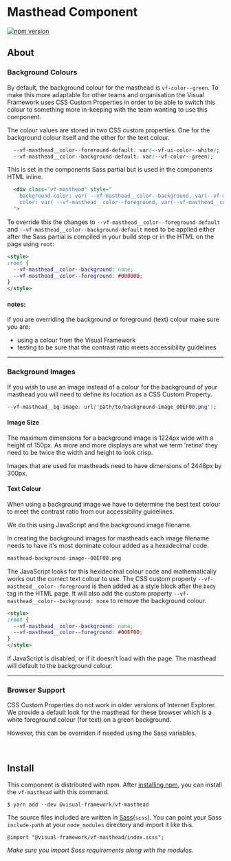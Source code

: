 # Masthead Component

[![npm version](https://badge.fury.io/js/%40visual-framework%2Fvf-masthead.svg)](https://badge.fury.io/js/%40visual-framework%2Fvf-masthead)

## About

### Background Colours

By default, the background colour for the masthead is `vf-color--green`. To make this more adaptable for other teams and organisation the Visual Framework uses CSS Custom Properties in order to be able to switch this colour to something more in-keeping with the team wanting to use this component.

The colour values are stored in two CSS custom properties. One for the background colour itself and the other for the text colour.

```css
  --vf-masthead__color--foreround-default: var(--vf-ui-color--white);
  --vf-masthead__color--background-default: var(--vf-color--green);
```

This is set in the components Sass partial but is used in the components HTML inline.

```html
  <div class="vf-masthead" style="
    background-color: var( --vf-masthead__color--background, var(--vf-masthead__color--background-default) );
    color: var( --vf-masthead__color--foreground, var(--vf-masthead__color--foreround-default) );
  ">
```

To override this the changes to `--vf-masthead__color--foreground-default` and `--vf-masthead__color--background-default` need to be applied either after the Sass partial is compiled in your build step or in the HTML on the page using `root`:

```html
<style>
:root {
  --vf-masthead__color--background: none;
  --vf-masthead__color--foreground: #000000;
}
</style>
```

#### notes:

If you are overriding the background or foreground (text) colour make sure you are:

- using a colour from the Visual Framework
- testing to be sure that the contrast ratio meets accessibility guidelines

---

### Background Images

If you wish to use an image instead of a colour for the background of your masthead you will need to define its location as a CSS Custom Property.

```css
--vf-masthead__bg-image: url('path/to/background-image_00EF00.png');
```

#### Image Size

The maximum dimensions for a background image is 1224px wide with a height of 150px. As more and more displays are what we term 'retina' they need to be twice the width and height to look crisp.

Images that are used for mastheads need to have dimensions of 2448px by 300px.

#### Text Colour

When using a background image we have to determine the best text colour to meet the contrast ratio from our accessibility guidelines.

We do this using JavaScript and the background image filename.

In creating the background images for mastheads each image filename needs to have it's most dominate colour added as a hexadecimal code.

```bash
masthead-background-image--00EF00.png
```

The JavaScript looks for this hexidecimal colour code and mathematically works out the correct text colour to use. The CSS custom property `--vf-masthead__color--foreground` is then added as a style block after the `body` tag in the HTML page. It will also add the custom property `--vf-masthead__color--background: none` to remove the background colour.

```html
<style>
:root {
  --vf-masthead__color--background: none;
  --vf-masthead__color--foreground: #00EF00;
}
</style>
```

If JavaScript is disabled, or if it doesn't load with the page. The masthead will default to the background colour.

---

### Browser Support

CSS Custom Properties do not work in older versions of Internet Explorer. We provide a default look for the masthead for these browser which is a white foreground colour (for text) on a green background.

However, this can be overriden if needed using the Sass variables.

<br>

## Install

This component is distributed with npm. After [installing npm](https://www.npmjs.com/get-npm), you can install the `vf-masthead` with this command.

```
$ yarn add --dev @visual-framework/vf-masthead
```

The source files included are written in [Sass](http://sass-lang.com)(`scss`). You can point your Sass `include-path` at your `node_modules` directory and import it like this.

```
@import "@visual-framework/vf-masthead/index.scss";
```

_Make sure you import Sass requirements along with the modules._
